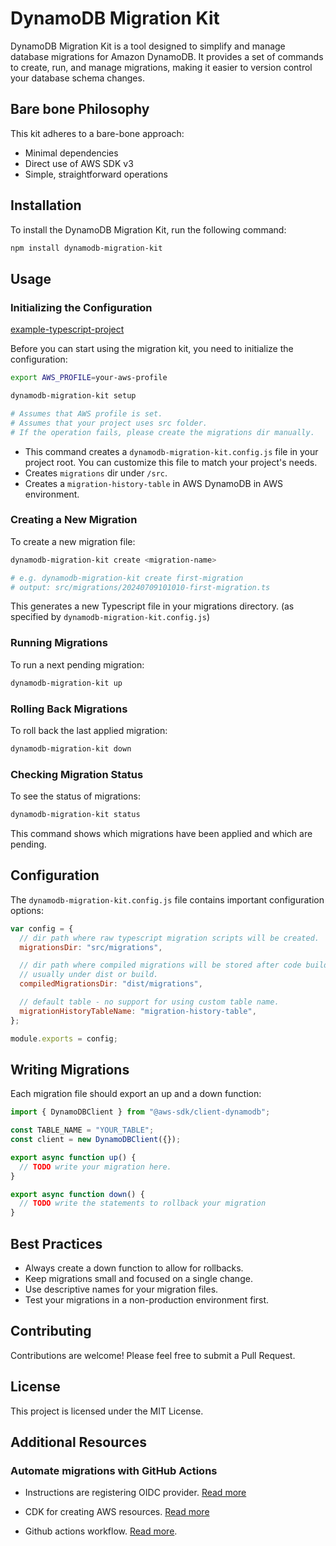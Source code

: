 # DynamoDB Migration Kit

DynamoDB Migration Kit is a tool designed to simplify and manage database migrations for Amazon DynamoDB. It provides a set of commands to create, run, and manage migrations, making it easier to version control your database schema changes.

## Bare bone Philosophy

This kit adheres to a bare-bone approach:

- Minimal dependencies
- Direct use of AWS SDK v3
- Simple, straightforward operations

## Installation

To install the DynamoDB Migration Kit, run the following command:

```bash
npm install dynamodb-migration-kit
```

## Usage

### Initializing the Configuration

[example-typescript-project](https://github.com/yogeshwar-chaudhari-20/dynamodb-migration-kit/tree/main/example-typescript-project)

Before you can start using the migration kit, you need to initialize the configuration:

```bash
export AWS_PROFILE=your-aws-profile

dynamodb-migration-kit setup

# Assumes that AWS profile is set.
# Assumes that your project uses src folder.
# If the operation fails, please create the migrations dir manually.
```

- This command creates a `dynamodb-migration-kit.config.js` file in your project root. You can customize this file to match your project's needs.
- Creates `migrations` dir under `/src`.
- Creates a `migration-history-table` in AWS DynamoDB in AWS environment.

### Creating a New Migration

To create a new migration file:

```bash
dynamodb-migration-kit create <migration-name>

# e.g. dynamodb-migration-kit create first-migration
# output: src/migrations/20240709101010-first-migration.ts
```

This generates a new Typescript file in your migrations directory. (as specified by `dynamodb-migration-kit.config.js`)

### Running Migrations

To run a next pending migration:

```bash
dynamodb-migration-kit up
```

### Rolling Back Migrations

To roll back the last applied migration:

```bash
dynamodb-migration-kit down
```

### Checking Migration Status

To see the status of migrations:

```bash
dynamodb-migration-kit status
```

This command shows which migrations have been applied and which are pending.

## Configuration

The `dynamodb-migration-kit.config.js` file contains important configuration options:

```js
var config = {
  // dir path where raw typescript migration scripts will be created.
  migrationsDir: "src/migrations",

  // dir path where compiled migrations will be stored after code build by your script.
  // usually under dist or build.
  compiledMigrationsDir: "dist/migrations",

  // default table - no support for using custom table name.
  migrationHistoryTableName: "migration-history-table",
};

module.exports = config;
```

## Writing Migrations

Each migration file should export an up and a down function:

```js
import { DynamoDBClient } from "@aws-sdk/client-dynamodb";

const TABLE_NAME = "YOUR_TABLE";
const client = new DynamoDBClient({});

export async function up() {
  // TODO write your migration here.
}

export async function down() {
  // TODO write the statements to rollback your migration
}
```

## Best Practices

- Always create a down function to allow for rollbacks.
- Keep migrations small and focused on a single change.
- Use descriptive names for your migration files.
- Test your migrations in a non-production environment first.

## Contributing

Contributions are welcome! Please feel free to submit a Pull Request.

## License

This project is licensed under the MIT License.

## Additional Resources

### Automate migrations with GitHub Actions

- Instructions are registering OIDC provider.
  [Read more](https://aws.amazon.com/blogs/security/use-iam-roles-to-connect-github-actions-to-actions-in-aws/)

- CDK for creating AWS resources.
  [Read more](https://gist.github.com/yogeshwar-chaudhari-20/9cb03ad7ee7002c95d05bd47997a3bc7)

- Github actions workflow.
  [Read more](https://gist.github.com/yogeshwar-chaudhari-20/82a3cd94c82a3edabc393de0f9d937aa).
